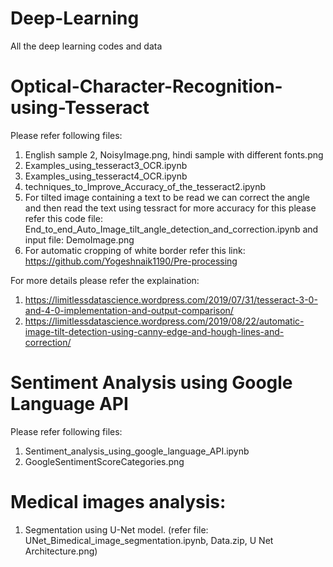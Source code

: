 # Deep-Learning
All the deep learning codes and data


# Optical-Character-Recognition-using-Tesseract
  Please refer following files:
  1. English sample 2, NoisyImage.png, hindi sample with different fonts.png
  2. Examples_using_tesseract3_OCR.ipynb
  3. Examples_using_tesseract4_OCR.ipynb
  4. techniques_to_Improve_Accuracy_of_the_tesseract2.ipynb
  5. For tilted image containing a text to be read we can correct the angle and then read the text using tessract for more accuracy for this please refer this code file: End_to_end_Auto_Image_tilt_angle_detection_and_correction.ipynb and input file: DemoImage.png  
  6. For automatic cropping of white border refer this link: https://github.com/Yogeshnaik1190/Pre-processing

  For more details please refer the explaination: 
  1. https://limitlessdatascience.wordpress.com/2019/07/31/tesseract-3-0-and-4-0-implementation-and-output-comparison/
  2. https://limitlessdatascience.wordpress.com/2019/08/22/automatic-image-tilt-detection-using-canny-edge-and-hough-lines-and-correction/


# Sentiment Analysis using Google Language API
  Please refer following files:
  1. Sentiment_analysis_using_google_language_API.ipynb
  2. GoogleSentimentScoreCategories.png
  
  
 # Medical images analysis:
  1. Segmentation using U-Net model. (refer file: UNet_Bimedical_image_segmentation.ipynb, Data.zip, U Net Architecture.png)


